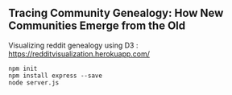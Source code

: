 ## Tracing Community Genealogy: How New Communities Emerge from the Old
Visualizing reddit genealogy using D3 : https://redditvisualization.herokuapp.com/

```
npm init
npm install express --save
node server.js
```

